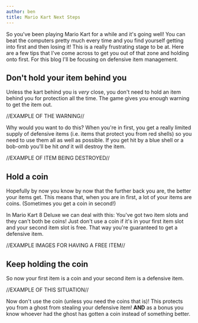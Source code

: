 ```yaml
---
author: ben
title: Mario Kart Next Steps
---
```


So you've been playing Mario Kart for a while and it's going well! You can beat the computers pretty much every time and you find yourself getting into first and then losing it! This is a really frustrating stage to be at. Here are a few tips that I've come across to get you out of that zone and holding onto first. For this blog I'll be focusing on defensive item management.

## Don't hold your item behind you

Unless the kart behind you is *very* close, you don't need to hold an item behind you for protection all the time. The game gives you enough warning to get the item out.

//EXAMPLE OF THE WARNING//

Why would you want to do this? When you're in first, you get a really limited supply of defensive items (i.e. items that protect you from red shells) so you need to use them all as well as possible. If you get hit by a blue shell or a bob-omb you'll be hit *and* it will destroy the item.

//EXAMPLE OF ITEM BEING DESTROYED//

## Hold a coin

Hopefully by now you know by now that the further back you are, the better your items get. This means that, when you are in first, a lot of your items are coins. (Sometimes you get a coin in second!)

In Mario Kart 8 Deluxe we can deal with this: You've got two item slots and they can't both be coins! Just don't use a coin if it's in your first item slot and your second item slot is free. That way you're guaranteed to get a defensive item.

//EXAMPLE IMAGES FOR HAVING A FREE ITEM//

## Keep holding the coin

So now your first item is a coin and your second item is a defensive item.

//EXAMPLE OF THIS SITUATION//

Now don't use the coin (unless you need the coins that is)! This protects you from a ghost from stealing your defensive item! **AND** as a bonus you know whoever had the ghost has gotten a coin instead of something better.

